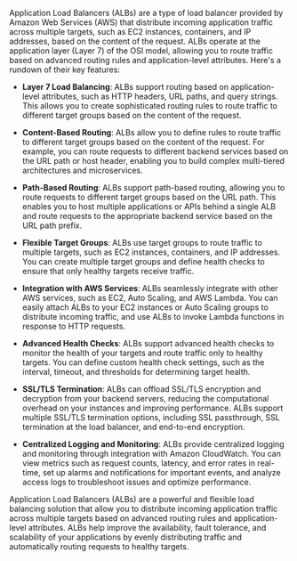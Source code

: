 Application Load Balancers (ALBs) are a type of load balancer provided by Amazon Web Services (AWS) that distribute incoming application traffic across multiple targets, such as EC2 instances, containers, and IP addresses, based on the content of the request. ALBs operate at the application layer (Layer 7) of the OSI model, allowing you to route traffic based on advanced routing rules and application-level attributes. Here's a rundown of their key features:

- **Layer 7 Load Balancing**: ALBs support routing based on application-level attributes, such as HTTP headers, URL paths, and query strings. This allows you to create sophisticated routing rules to route traffic to different target groups based on the content of the request.

- **Content-Based Routing**: ALBs allow you to define rules to route traffic to different target groups based on the content of the request. For example, you can route requests to different backend services based on the URL path or host header, enabling you to build complex multi-tiered architectures and microservices.

- **Path-Based Routing**: ALBs support path-based routing, allowing you to route requests to different target groups based on the URL path. This enables you to host multiple applications or APIs behind a single ALB and route requests to the appropriate backend service based on the URL path prefix.

- **Flexible Target Groups**: ALBs use target groups to route traffic to multiple targets, such as EC2 instances, containers, and IP addresses. You can create multiple target groups and define health checks to ensure that only healthy targets receive traffic.

- **Integration with AWS Services**: ALBs seamlessly integrate with other AWS services, such as EC2, Auto Scaling, and AWS Lambda. You can easily attach ALBs to your EC2 instances or Auto Scaling groups to distribute incoming traffic, and use ALBs to invoke Lambda functions in response to HTTP requests.

- **Advanced Health Checks**: ALBs support advanced health checks to monitor the health of your targets and route traffic only to healthy targets. You can define custom health check settings, such as the interval, timeout, and thresholds for determining target health.

- **SSL/TLS Termination**: ALBs can offload SSL/TLS encryption and decryption from your backend servers, reducing the computational overhead on your instances and improving performance. ALBs support multiple SSL/TLS termination options, including SSL passthrough, SSL termination at the load balancer, and end-to-end encryption.

- **Centralized Logging and Monitoring**: ALBs provide centralized logging and monitoring through integration with Amazon CloudWatch. You can view metrics such as request counts, latency, and error rates in real-time, set up alarms and notifications for important events, and analyze access logs to troubleshoot issues and optimize performance.

Application Load Balancers (ALBs) are a powerful and flexible load balancing solution that allow you to distribute incoming application traffic across multiple targets based on advanced routing rules and application-level attributes. ALBs help improve the availability, fault tolerance, and scalability of your applications by evenly distributing traffic and automatically routing requests to healthy targets.